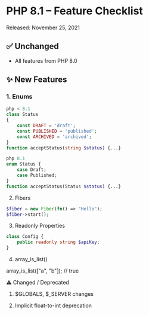 # PHP 8.1 – Feature Checklist

Released: November 25, 2021

## ✅ Unchanged
- All features from PHP 8.0

## ✨ New Features

### 1. Enums
```php
php < 8.1
class Status
{
    const DRAFT = 'draft';
    const PUBLISHED = 'published';
    const ARCHIVED = 'archived';
}
function acceptStatus(string $status) {...}

php 8.1
enum Status {
    case Draft;
    case Published;
}
function acceptStatus(Status $status) {...}
```

2. Fibers
```php
$fiber = new Fiber(fn() => "Hello");
$fiber->start();
```

3. Readonly Properties
```php
class Config {
    public readonly string $apiKey;
}
```

4. array_is_list()

array_is_list(["a", "b"]); // true

⚠️ Changed / Deprecated

1. $GLOBALS, $_SERVER changes

2. Implicit float-to-int deprecation